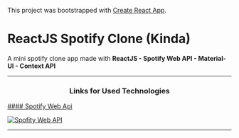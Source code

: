 This project was bootstrapped with [Create React App](https://github.com/facebook/create-react-app).


# ReactJS Spotify Clone (Kinda)

A mini spotify clone app made with **ReactJS - Spotify Web API - Material-UI - Context API**

--- 

<h3 align="center">Links for Used Technologies</h3>

[#### Spotify Web Api](https://developer.spotify.com/documentation/web-api/)

[![Spofity Web API](https://developer.spotify.com/assets/WebAPI_intro.png)](https://developer.spotify.com/documentation/web-api/)

---


